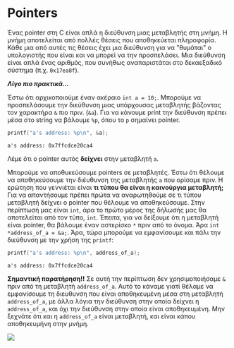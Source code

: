 # Pointers
Ένας pointer στη C είναι απλά η διεύθυνση μιας μεταβλητής στη μνήμη. Η μνήμη αποτελείται από πολλές θέσεις που αποθηκεύεται πληροφορία. Κάθε μια από αυτές
τις θέσεις έχει μια διεύθυνση για να "θυμάται" ο υπολογιστής που είναι και να μπορεί να την προσπελάσει. Μια διεύθυνση είναι απλά ένας αριθμός, που
συνήθως αναπαριστάται στο δεκαεξαδικό σύστημα (π.χ. `0x17ea8f`).

***Λίγο πιο πρακτικά...***

Έστω ότι αρχικοποιούμε έναν ακέραιο `int a = 10;`. Μπορούμε να προσπελάσουμε την διεύθυνση μιας υπάρχουσας μεταβλητής βάζοντας τον χαρακτήρα `&` πιο πριν.
(`&a`). Για να κάνουμε print την διεύθυνση πρέπει μέσα στο string να βάλουμε `%p`, όπου το `p` σημαίνει pointer.
```c
printf("a's address: %p\n", &a);
```
```
a's address: 0x7ffcdce20ca4
```
Λέμε ότι ο pointer αυτός **δείχνει** στην μεταβλητή `a`.

Μπορούμε να αποθυκεύσουμε pointers σε μεταβλητές. Έστω ότι θέλουμε να αποθηκεύσουμε την διέυθυνση της μεταβλητής `a` που ορίσαμε πριν. Η ερώτηση που 
γεννιέται είναι **τι τύπου θα είναι η καινούργια μεταβλητή;** Για να απαντήσουμε πρέπει πρώτα να αναρωτηθούμε σε τι τύπου μεταβλητή δείχνει ο pointer που
θέλουμε να αποθηκεύσουμε. Στην περίπτωσή μας είναι `int`, άρα το πρώτο μέρος της δήλωσής μας θα αποτελείται από τον τύπο, `int`. Έπειτα, για να δείξουμε
ότι η μεταβλητή είναι pointer, θα βάλουμε έναν αστερίσκο `*` πριν από το όνομα. Άρα `int *address_of_a = &a;`. Άρα, τώρα μπορούμε να εμφανίσουμε και πάλι
την διεύθυνση με την χρήση της `printf`:
```c
printf("a's address: %p\n", address_of_a);
```
```
a's address: 0x7ffcdce20ca4
```
**Σημαντική παρατήρηση!!** Σε αυτή την περίπτωση δεν χρησιμοποιήσαμε `&` πριν από τη μεταβλητή `address_of_a`. Αυτό το κάναμε γιατί θέλαμε να εμφανίσουμε
τη διευθυνση που είναι αποθηκευμένη μέσα στη μεταβλητή `address_of_a`, με άλλα λόγια την διεύθυνση στην οποία δείχνει η `address_of_a`, και όχι την
διεύθυνση στην οποία είναι αποθηκευμένη. Μην ξεχνάτε ότι και η `address_of_a` είναι μεταβλητή, και είναι κάπου αποθηκευμήνη στην μνήμη.

<img src="imgs/ram.png"/>
